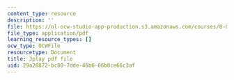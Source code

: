 ```yaml
---
content_type: resource
description: ''
file: https://ol-ocw-studio-app-production.s3.amazonaws.com/courses/8-01sc-classical-mechanics-fall-2016/29a20872bc807dde46b666b0ce66c3af_30Ww1HsRblM.pdf
file_type: application/pdf
learning_resource_types: []
ocw_type: OCWFile
resourcetype: Document
title: 3play pdf file
uid: 29a20872-bc80-7dde-46b6-66b0ce66c3af
---
```

